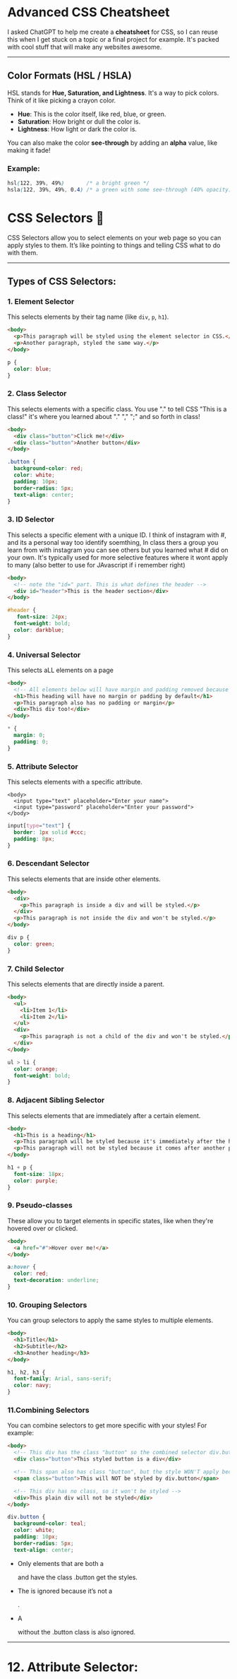 # Advanced CSS Cheatsheet 

I asked ChatGPT to help me create a **cheatsheet** for CSS, so I can reuse this when I get stuck on a topic or a final project for example. It's packed with cool stuff that will make any websites awesome.

---
##  **Color Formats (HSL / HSLA)**

HSL stands for **Hue, Saturation, and Lightness**. It's a way to pick colors. 
Think of it like picking a crayon color.

- **Hue**: This is the color itself, like red, blue, or green.
- **Saturation**: How bright or dull the color is.
- **Lightness**: How light or dark the color is.

You can also make the color **see-through** by adding an **alpha** value, 
like making it fade!

### Example:
```css
hsl(122, 39%, 49%)       /* a bright green */
hsla(122, 39%, 49%, 0.4) /* a green with some see-through (40% opacity) */
```
# CSS Selectors 🧭

CSS Selectors allow you to select elements on your web page so you can apply 
styles to them. It’s like pointing to things and telling CSS what to do with them.

---

## Types of CSS Selectors:

### 1. **Element Selector**
This selects elements by their tag name (like `div`, `p`, `h1`).

```html
<body>
  <p>This paragraph will be styled using the element selector in CSS.</p>
  <p>Another paragraph, styled the same way.</p>
</body>
```

```css
p {
  color: blue;
}
```
### 2. **Class Selector**
This selects elements with a specific class. You use "." to tell CSS "This is a class!" 
it's where you learned about "." "," ";" and so forth in class!
```html
<body>
  <div class="button">Click me!</div>
  <div class="button">Another button</div>
</body>

```

```css
.button {
  background-color: red;
  color: white;
  padding: 10px;
  border-radius: 5px;
  text-align: center;
}
```

### 3. **ID Selector**
This selects a specific element with a unique ID. I think of instagram with #, 
and its a personal way too identify soemthing, In class thers a group you learn from
with instagram you can see others but you learned what # did on your own.
It's typically used for more selective features where it wont apply to many 
(also better to use for JAvascript if i remember right)

```html
<body>
  <!-- note the "id=" part. This is what defines the header -->
  <div id="header">This is the header section</div>
</body>

```

```css
#header {
   font-size: 24px;
  font-weight: bold;
  color: darkblue;
}
```

### 4. **Universal Selector**
This selects aLL elements on a page

```html
<body>
  <!-- All elements below will have margin and padding removed because of the universal selector -->
  <h1>This heading will have no margin or padding by default</h1>
  <p>This paragraph also has no padding or margin</p>
  <div>This div too!</div>
</body>

```

```css
* {
  margin: 0;
  padding: 0;
}
```
### 5. **Attribute Selector**

This selects elements with a specific attribute.

```html:
<body>
  <input type="text" placeholder="Enter your name">
  <input type="password" placeholder="Enter your password">
</body>
````

```css
input[type="text"] {
  border: 1px solid #ccc;
  padding: 8px;
}
```

### 6. **Descendant Selector**
This selects elements that are inside other elements.
```html
<body>
  <div>
    <p>This paragraph is inside a div and will be styled.</p>
  </div>
  <p>This paragraph is not inside the div and won't be styled.</p>
</body>

```

```css
div p {
  color: green;
}
```

### 7. **Child Selector**
This selects elements that are directly inside a parent.

```html
<body>
  <ul>
    <li>Item 1</li>
    <li>Item 2</li>
  </ul>
  <div>
    <p>This paragraph is not a child of the div and won't be styled.</p>
  </div>
</body>

```

```css
ul > li {
  color: orange;
  font-weight: bold;
}
```


### 8. **Adjacent Sibling Selector**
This selects elements that are immediately after a certain element.
```html
<body>
  <h1>This is a heading</h1>
  <p>This paragraph will be styled because it's immediately after the heading.</p>
  <p>This paragraph will not be styled because it comes after another paragraph.</p>
</body>
```

```css
h1 + p {
  font-size: 18px;
  color: purple;
}
```

### 9. **Pseudo-classes**

These allow you to target elements in specific states, like
when they're hovered over or clicked.

```html
<body>
  <a href="#">Hover over me!</a>
</body>
```

```css
a:hover {
  color: red;
  text-decoration: underline;
}
```

### 10. **Grouping Selectors**
You can group selectors to apply the same styles to multiple elements.
```html
<body>
  <h1>Title</h1>
  <h2>Subtitle</h2>
  <h3>Another heading</h3>
</body>

```

```css
h1, h2, h3 {
  font-family: Arial, sans-serif;
  color: navy;
}
```

### 11.Combining Selectors

You can combine selectors to get more specific with your styles! For example:

```html
<body>
  <!-- This div has the class "button" so the combined selector div.button will apply -->
  <div class="button">This styled button is a div</div>

  <!-- This span also has class "button", but the style WON'T apply because it's not a div -->
  <span class="button">This will NOT be styled by div.button</span>

  <!-- This div has no class, so it won't be styled -->
  <div>This plain div will not be styled</div>
</body>

```

```css
div.button {
  background-color: teal;
  color: white;
  padding: 10px;
  border-radius: 5px;
  text-align: center;
```

-  Only elements that are both a <div> and have the class .button get the styles.

-  The <span class="button"> is ignored because it’s not a <div>.

-  A <div> without the .button class is also ignored.

---
# 12. Attribute Selector: 
































































